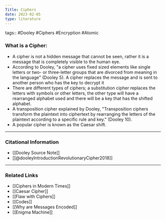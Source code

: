 ```yaml
---
Title: Ciphers
date: 2023-02-05
type: literature
---
```

tags:: #Dooley #Ciphers #Encryption #Atomic


### What is a Cipher:

- A cipher is not a hidden message that cannot be seen, rather it is a message that is completely visible to the human eye. 
- According to Dooley, "a cipher uses fixed sized elements like single letters or two- or three-letter groups that are divorced from meaning in the language" (Dooley 5). A cipher replaces the message and is sent to another person who has the key to decrypt it
- There are different types of ciphers; a substitution cipher replaces the letters with symbols or other letters, the other type will have a rearranged alphabet used and there will be a key that has the shifted alphabet.
- A transposition cipher explained by Dooley, "Transposition ciphers transform the plaintext into ciphertext by rearranging the letters of the plaintext according to a specific rule and key." (Dooley 10).
- A popular cipher is known as the Caesar shift.

---
### Citational Information

- [[Dooley Source Note]]
- [[@dooleyIntroductionRevolutionaryCipher2018]]

---

### Related Links

- [[Ciphers in Modern Times]]
- [[Caesar Cipher]]
- [[Flaw with Ciphers]]
- [[Codes]]
- [[Why are Messages Encoded]]
- [[Enigma Machine]]
